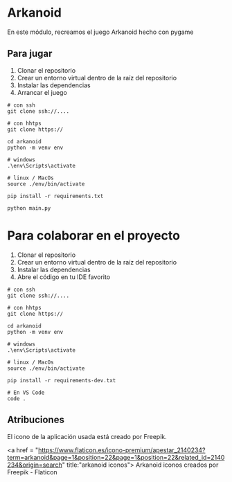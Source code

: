 # Arkanoid

En este módulo, recreamos el juego Arkanoid hecho con pygame

## Para jugar

1. Clonar el repositorio
2. Crear un entorno virtual dentro de la raíz del repositorio
3. Instalar las dependencias
4. Arrancar el juego

```
# con ssh
git clone ssh://....

# con hhtps
git clone https://

cd arkanoid
python -m venv env

# windows
.\env\Scripts\activate

# linux / MacOs
source ./env/bin/activate

pip install -r requirements.txt

python main.py
```

# Para colaborar en el proyecto

1. Clonar el repositorio
2. Crear un entorno virtual dentro de la raíz del repositorio
3. Instalar las dependencias
4. Abre el código en tu IDE favorito

```
# con ssh
git clone ssh://....

# con hhtps
git clone https://

cd arkanoid
python -m venv env

# windows
.\env\Scripts\activate

# linux / MacOs
source ./env/bin/activate

pip install -r requirements-dev.txt

# En VS Code
code . 
```

## Atribuciones

El icono de la aplicación usada está creado por Freepik. 

<a href = "https://www.flaticon.es/icono-premium/apestar_2140234?term=arkanoid&page=1&position=22&page=1&position=22&related_id=2140234&origin=search" title:"arkanoid iconos"> Arkanoid iconos creados por Freepik - Flaticon</a>

